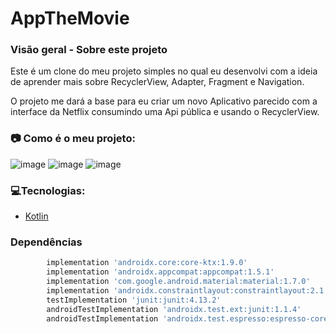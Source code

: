 # AppTheMovie

### **Visão geral - Sobre este projeto**

Este é um clone do meu projeto simples no qual eu desenvolvi com a ideia de aprender mais sobre RecyclerView, Adapter, Fragment e Navigation. 

O projeto me dará a base para eu criar um novo Aplicativo parecido com a interface da Netflix consumindo uma Api pública e usando o RecyclerView.

### 📷 Como é o meu projeto:

![image](https://user-images.githubusercontent.com/39010493/200143239-a5d16af1-e064-4b3a-b7a2-81a59e326e6c.png)
![image](https://user-images.githubusercontent.com/39010493/200143326-a332a6ae-7639-4ee8-a7e5-fbdbb14b1e2b.png)
![image](https://user-images.githubusercontent.com/39010493/200143346-1a146061-8016-4b56-a4de-2f601587df22.png)

### 💻Tecnologias:

- [Kotlin](https://kotlinlang.org/)

### Dependências
```bash
        implementation 'androidx.core:core-ktx:1.9.0'
        implementation 'androidx.appcompat:appcompat:1.5.1'
        implementation 'com.google.android.material:material:1.7.0'
        implementation 'androidx.constraintlayout:constraintlayout:2.1.4'
        testImplementation 'junit:junit:4.13.2'
        androidTestImplementation 'androidx.test.ext:junit:1.1.4'
        androidTestImplementation 'androidx.test.espresso:espresso-core:3.5.0'

 ```
